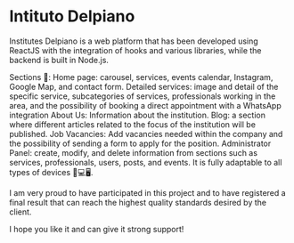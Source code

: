 
# Intituto Delpiano

Institutes Delpiano is a web platform that has been developed using ReactJS with the integration of hooks and various libraries, while the backend is built in Node.js.

Sections 📄:
Home page: carousel, services, events calendar, Instagram, Google Map, and contact form.
Detailed services: image and detail of the specific service, subcategories of services, professionals working in the area, and the possibility of booking a direct appointment with a WhatsApp integration
About Us: Information about the institution. 
Blog: a section where different articles related to the focus of the institution will be published. 
Job Vacancies: Add vacancies needed within the company and the possibility of sending a form to apply for the position. 
Administrator Panel: create, modify, and delete information from sections such as services, professionals, users, posts, and events.
It is fully adaptable to all types of devices 📱💻🖥️.

I am very proud to have participated in this project and to have registered a final result that can reach the highest quality standards desired by the client.

I hope you like it and can give it strong support!


